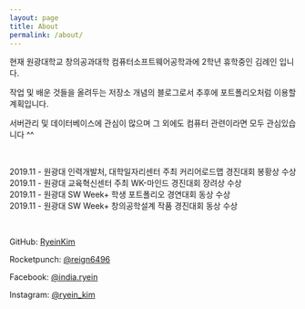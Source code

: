 ```yaml
---
layout: page
title: About
permalink: /about/
---
```


현재 원광대학교 창의공과대학 컴퓨터소프트웨어공학과에 2학년 휴학중인 김례인 입니다.

작업 및 배운 것들을 올려두는 저장소 개념의 블로그로서 추후에 포트폴리오처럼 이용할 계획입니다.

서버관리 및 데이터베이스에 관심이 많으며 그 외에도 컴퓨터 관련이라면 모두 관심있습니다 ^^

<br>

2019.11 - 원광대 인력개발처, 대학일자리센터 주최 커리어로드맵 경진대회 봉황상 수상<br>
2019.11 - 원광대 교육혁신센터 주최 WK-마인드 경진대회 장려상 수상<br>
2019.11 - 원광대 SW Week+ 학생 포트폴리오 경연대회 동상 수상<br>
2019.11 - 원광대 SW Week+ 창의공학설계 작품 경진대회 동상 수상<br>

<br>

GitHub: [RyeinKim](https://github,com/RyeinKim)

Rocketpunch: [@reign6496](https://www.rocketpunch.com/@reign6496)

Facebook: [@india.ryein](https://www.facebook.com/india.ryein)

Instagram: [@ryein_kim](https://www.instagram.com/ryein_kim/)

